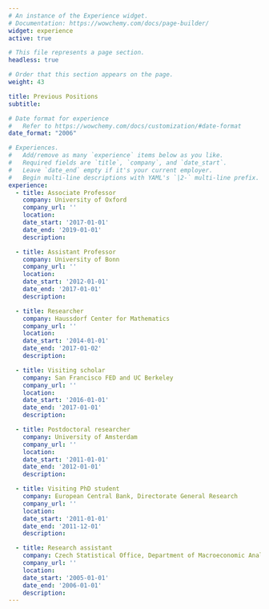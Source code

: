 ```yaml
---
# An instance of the Experience widget.
# Documentation: https://wowchemy.com/docs/page-builder/
widget: experience
active: true

# This file represents a page section.
headless: true

# Order that this section appears on the page.
weight: 43

title: Previous Positions
subtitle:

# Date format for experience
#   Refer to https://wowchemy.com/docs/customization/#date-format
date_format: "2006"

# Experiences.
#   Add/remove as many `experience` items below as you like.
#   Required fields are `title`, `company`, and `date_start`.
#   Leave `date_end` empty if it's your current employer.
#   Begin multi-line descriptions with YAML's `|2-` multi-line prefix.
experience:
  - title: Associate Professor
    company: University of Oxford
    company_url: ''
    location:
    date_start: '2017-01-01'
    date_end: '2019-01-01'
    description:

  - title: Assistant Professor
    company: University of Bonn
    company_url: ''
    location:
    date_start: '2012-01-01'
    date_end: '2017-01-01'
    description:

  - title: Researcher
    company: Haussdorf Center for Mathematics
    company_url: ''
    location:
    date_start: '2014-01-01'
    date_end: '2017-01-02'
    description:

  - title: Visiting scholar
    company: San Francisco FED and UC Berkeley
    company_url: ''
    location:
    date_start: '2016-01-01'
    date_end: '2017-01-01'
    description:

  - title: Postdoctoral researcher
    company: University of Amsterdam
    company_url: ''
    location:
    date_start: '2011-01-01'
    date_end: '2012-01-01'
    description:

  - title: Visiting PhD student
    company: European Central Bank, Directorate General Research
    company_url: ''
    location:
    date_start: '2011-01-01'
    date_end: '2011-12-01'
    description:

  - title: Research assistant
    company: Czech Statistical Office, Department of Macroeconomic Analysis
    company_url: ''
    location:
    date_start: '2005-01-01'
    date_end: '2006-01-01'
    description:
---
```

